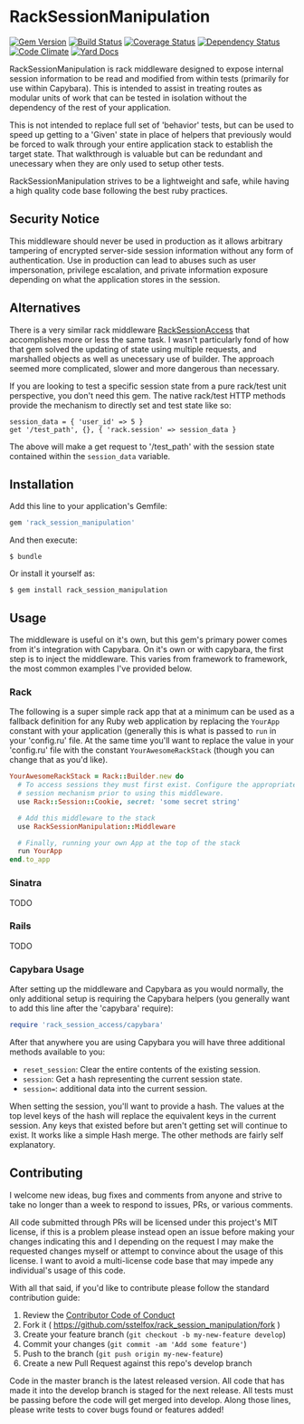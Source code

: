 # RackSessionManipulation

[![Gem Version](https://badge.fury.io/rb/rack_session_manipulation.svg)](https://rubygems.org/gems/rack_session_manipulation)
[![Build Status](https://travis-ci.org/sstelfox/rack_session_manipulation.svg)](https://travis-ci.org/sstelfox/rack_session_manipulation)
[![Coverage Status](https://coveralls.io/repos/sstelfox/rack_session_manipulation/badge.svg?branch=develop)](https://coveralls.io/r/sstelfox/rack_session_manipulation?branch=develop)
[![Dependency Status](https://gemnasium.com/sstelfox/rack_session_manipulation.svg)](https://gemnasium.com/sstelfox/rack_session_manipulation)
[![Code Climate](https://codeclimate.com/github/sstelfox/rack_session_manipulation/badges/gpa.svg)](https://codeclimate.com/github/sstelfox/rack_session_manipulation)
[![Yard Docs](http://img.shields.io/badge/yard-docs-green.svg)](http://www.rubydoc.info/gems/rack_session_manipulation)

RackSessionManipulation is rack middleware designed to expose internal session
information to be read and modified from within tests (primarily for use within
Capybara). This is intended to assist in treating routes as modular units of
work that can be tested in isolation without the dependency of the rest of your
application.

This is not intended to replace full set of 'behavior' tests, but can be used
to speed up getting to a 'Given' state in place of helpers that previously
would be forced to walk through your entire application stack to establish the
target state. That walkthrough is valuable but can be redundant and unecessary
when they are only used to setup other tests.

RackSessionManipulation strives to be a lightweight and safe, while having a
high quality code base following the best ruby practices.

## Security Notice

This middleware should never be used in production as it allows arbitrary
tampering of encrypted server-side session information without any form of
authentication. Use in production can lead to abuses such as user
impersonation, privilege escalation, and private information exposure depending
on what the application stores in the session.

## Alternatives

There is a very similar rack middleware [RackSessionAccess][1] that
accomplishes more or less the same task. I wasn't particularly fond of how that
gem solved the updating of state using multiple requests, and marshalled
objects as well as unecessary use of builder. The approach seemed more
complicated, slower and more dangerous than necessary.

If you are looking to test a specific session state from a pure rack/test unit
perspective, you don't need this gem. The native rack/test HTTP methods provide
the mechanism to directly set and test state like so:

```
session_data = { 'user_id' => 5 }
get '/test_path', {}, { 'rack.session' => session_data }
```

The above will make a get request to '/test_path' with the session state
contained within the `session_data` variable.

## Installation

Add this line to your application's Gemfile:

```ruby
gem 'rack_session_manipulation'
```

And then execute:

    $ bundle

Or install it yourself as:

    $ gem install rack_session_manipulation

## Usage

The middleware is useful on it's own, but this gem's primary power comes from
it's integration with Capybara. On it's own or with capybara, the first step is
to inject the middleware. This varies from framework to framework, the most
common examples I've provided below.

### Rack

The following is a super simple rack app that at a minimum can be used as a
fallback definition for any Ruby web application by replacing the `YourApp`
constant with your application (generally this is what is passed to `run` in
your 'config.ru' file. At the same time you'll want to replace the value in
your 'config.ru' file with the constant `YourAwesomeRackStack` (though you can
change that as you'd like).

```ruby
YourAwesomeRackStack = Rack::Builder.new do
  # To access sessions they must first exist. Configure the appropriate Rack
  # session mechanism prior to using this middleware.
  use Rack::Session::Cookie, secret: 'some secret string'

  # Add this middleware to the stack
  use RackSessionManipulation::Middleware

  # Finally, running your own App at the top of the stack
  run YourApp
end.to_app
```

### Sinatra

TODO

### Rails

TODO

### Capybara Usage

After setting up the middleware and Capybara as you would normally, the only
additional setup is requiring the Capybara helpers (you generally want to add
this line after the 'capybara' require):

```ruby
require 'rack_session_access/capybara'
```

After that anywhere you are using Capybara you will have three additional
methods available to you:

* `reset_session`: Clear the entire contents of the existing session.
* `session`: Get a hash representing the current session state.
* `session=`: additional data into the current session.

When setting the session, you'll want to provide a hash. The values at the top
level keys of the hash will replace the equivalent keys in the current session.
Any keys that existed before but aren't getting set will continue to exist. It
works like a simple Hash merge. The other methods are fairly self explanatory.

## Contributing

I welcome new ideas, bug fixes and comments from anyone and strive to take no
longer than a week to respond to issues, PRs, or various comments.

All code submitted through PRs will be licensed under this project's MIT
license, if this is a problem please instead open an issue before making your
changes indicating this and I depending on the request I may make the requested
changes myself or attempt to convince about the usage of this license. I want
to avoid a multi-license code base that may impede any individual's usage of
this code.

With all that said, if you'd like to contribute please follow the standard
contribution guide:

1. Review the [Contributor Code of Conduct][2]
2. Fork it ( https://github.com/sstelfox/rack_session_manipulation/fork )
3. Create your feature branch (`git checkout -b my-new-feature develop`)
4. Commit your changes (`git commit -am 'Add some feature'`)
5. Push to the branch (`git push origin my-new-feature`)
6. Create a new Pull Request against this repo's develop branch

Code in the master branch is the latest released version. All code that has
made it into the develop branch is staged for the next release. All tests must
be passing before the code will get merged into develop. Along those lines,
please write tests to cover bugs found or features added!

[1]: https://github.com/railsware/rack_session_access
[2]: CODE_OF_CONDUCT.md
